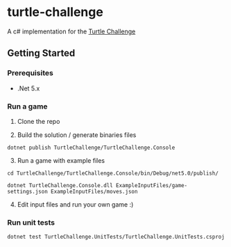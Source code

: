 # turtle-challenge
A c# implementation for the [Turtle Challenge](TurtleChallenge.pdf)

## Getting Started

### Prerequisites

- .Net 5.x

### Run a game

1. Clone the repo


2. Build the solution / generate binaries files

`dotnet publish TurtleChallenge/TurtleChallenge.Console`

3. Run a game with example files
   
`cd TurtleChallenge/TurtleChallenge.Console/bin/Debug/net5.0/publish/`

`dotnet TurtleChallenge.Console.dll ExampleInputFiles/game-settings.json ExampleInputFiles/moves.json`

4. Edit input files and run your own game :)

### Run unit tests

`dotnet test TurtleChallenge.UnitTests/TurtleChallenge.UnitTests.csproj`